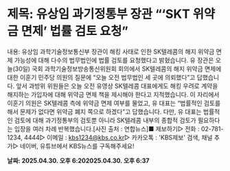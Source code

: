 # **제목: 유상임 과기정통부 장관 “‘SKT 위약금 면제’ 법률 검토 요청”**

  내용: 유상임 과학기술정보통신부 장관이 해킹 사태로 인한 SK텔레콤의 해지 위약금 면제 가능성에 대해 다수의 법무법인에 법률 검토를 요청했다고 밝혔습니다. 유 장관은 오늘(30일) 국회 과학기술정보방송통신위원회 회의에서 SK텔레콤의 해지 위약금 면제에 대한 이훈기 민주당 의원의 질문에 “오늘 오전 법무법인 세 곳에 의뢰했다”고 답했습니다. 앞서 과방위 위원들은 오늘 오전 유영상 SK텔레콤 대표에게도 해킹 우려로 계약을 해지하는 가입자에 대해 위약금 면제 책을 제시해야 한다고 지적했습니다. 이 자리에서 이훈기 의원은 SK텔레콤 측에 위약금 면제 여부를 물었고, 유 대표는 “법률적인 검토를 해서 문제가 없다면 위약금 폐지 쪽으로 하겠다”고 답했습니다.  다만, 유 대표는 법률적인 검토에 대해 과기정통부의 검토뿐 아니라 SK텔레콤 내부의 종합적 검토가 필요하다는 입장을 여러 차례 반복했습니다.[사진 출처 : 연합뉴스]■ 제보하기▷ 전화 : 02-781-1234, 4444▷ 이메일 : kbs1234@kbs.co.kr▷ 카카오톡 : 'KBS제보' 검색, 채널 추가▷ 네이버, 유튜브에서 KBS뉴스를 구독해주세요!

  **날짜: 2025.04.30. 오후 6:202025.04.30. 오후 6:37**